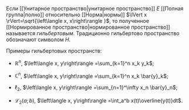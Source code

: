 Если [[Унитарное пространство|унитарное пространство]] $E$ [[Полная группа|полно]] относительно [[Норма|нормы]] $\lVert x \rVert=\sqrt{\left\langle x, x\right\rangle }$, то полученное [[Нормированное пространство|нормированное пространство]] называется *гильбертовым*. Традиционно гильбертово пространство обозначают символом $H$.

Примеры гильбертовых пространств:

-   $\mathbb{R}^n$,
    $\left\langle x, y\right\rangle =\sum_{k=1}^n x_k y_k$;

-   $\mathbb{C}^n$,
    $\left\langle x, y\right\rangle =\sum_{k=1}^n x_k \bar{y}_k$;

-   $\ell_2$,
    $\left\langle x, y\right\rangle =\sum_{n=1}^\infty x_n \bar{y}_n$;

-   $\mathcal{L}_2(a;b)$,
    $\left\langle x, y\right\rangle =\int_a^b x(t)\overline{y(t)}dt$.

